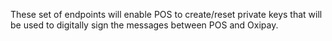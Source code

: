 These set of endpoints will enable POS to create/reset private keys that will be used to digitally sign the messages between POS and Oxipay.
